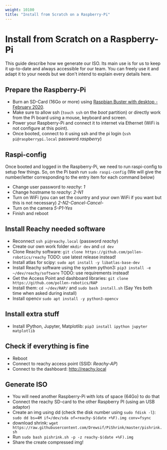 ```yaml
---
weight: 10100
title: "Install from Scratch on a Raspberry-Pi"
---
```


# Install from Scratch on a Raspberry-Pi

This guide describe how we generate our ISO. Its main use is for us to keep it up-to-date and always accessible for our team. You can freely use it and adapt it to your needs but we don't intend to explain every details here.

## Prepare the Raspberry-Pi

* Burn an SD-Card (16Go or more) using [Raspbian Buster with desktop - February 2020](https://www.raspberrypi.org/downloads/raspbian/).
* Make sure to allow ssh (```touch ssh``` on the _boot_ partition) or directly work from the Pi board using a mouse, keyboard and screen.
* Power your Raspberry-Pi and connect it to internet via Ethernet (WiFi is not configure at this point).
* Once booted, connect to it using ssh and the pi login (```ssh pi@raspberrypi.local``` password _raspberry_)

## Raspi-config

Once booted and logged in the Raspberry-Pi, we need to run raspi-config to setup few things. So, on the Pi bash run ```sudo raspi-config``` (We will give the number/letter corresponding to the entry item for each command below)

* Change user password to _reachy_: _1_
* Change hostname to _reachy_: _2-N1_
* Turn on WiFi (you can set the country and your own WiFi if you want but this is not necessary) _2-N2-Cancel-Cancel-_
* Turn on the camera _5-P1-Yes_
* Finish and reboot

## Install Reachy needed software

* Reconnect ```ssh pi@reachy.local``` (password _reachy_)
* Create our own work folder ```mkdir dev``` and ```cd dev```
* Clone Reachy software: ```git clone https://github.com/pollen-robotics/reachy``` TODO: use latest release instead!
* Install atlas for scipy: ```sudo apt install -y libatlas-base-dev```
* Install Reachy software using the system python3: ```pip3 install -e ~/dev/reachy/software``` TODO: use requirements instead!
* Get the Access Point and dashboard libraries: ```git clone https://github.com/pollen-robotics/RAP```
* Install them: ```cd ~/dev/RAP/``` and ```sudo bash install.sh``` (Say Yes both time when asked during install)
* Install opencv ```sudo apt install -y python3-opencv```

## Install extra stuff

* Install IPython, Jupyter, Matplotlib: ```pip3 install ipython jupyter matplotlib```

## Check if everything is fine

* Reboot
* Connect to reachy access point (SSID: _Reachy-AP_)
* Connect to the dashboard: http://reachy.local


## Generate ISO

* You will need another Raspberry-Pi with lots of space (64Go) to do that
* Connect the reachy SD-card to the other Raspberry PI (using an USB adaptor)
* Create an img using dd (check the disk number using ```sudo fdisk -l```): ```sudo dd bs=4M if=/dev/sda of=reachy-$(date +%F).img conv=fsync```
* download shrink: ```wget https://raw.githubusercontent.com/Drewsif/PiShrink/master/pishrink.sh```
* Run ```sudo bash pishrink.sh -p -z reachy-$(date +%F).img```
* Share the create compressed img!

